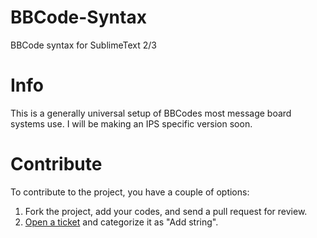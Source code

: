 BBCode-Syntax
=============

BBCode syntax for SublimeText 2/3

Info
====
This is a generally universal setup of BBCodes most message board systems use. I will be making an IPS specific version soon.

Contribute
==========
To contribute to the project, you have a couple of options:


1. Fork the project, add your codes, and send a pull request for review.
2. <a href="https://github.com/Skullmonkey/BBCode-Syntax/issues/new">Open a ticket</a> and categorize it as "Add string".